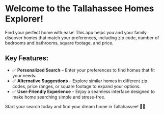 # Welcome to the Tallahassee Homes Explorer!

Find your perfect home with ease! This app helps you and your family discover homes that match your preferences, including zip code, number of bedrooms and bathrooms, square footage, and price.

## Key Features:
- ✅ **Personalized Search** – Enter your preferences to find homes that fit your needs.
- ✅ **Alternative Suggestions** – Explore similar homes in different zip codes, price ranges, or square footage to expand your options.
- ✅ **User-Friendly Experience** – Enjoy a seamless interface designed to make home searching simple and stress-free.

Start your search today and find your dream home in Tallahassee! 🏡✨